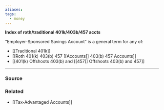 ```yaml
---
aliases: 
tags:
  - money
---
```

**Index of roth/traditional 401k/403b/457 accts**

“Employer-Sponsored Savings Account” is a general term for any of:

- [[Traditional 401k]]
- [[Roth 401(k) 403(b) 457 [[Accounts]] 403(b) 457 Accounts]]
- [[401(k) Offshoots  403(b) and [[457]] Offshoots 403(b) and 457]]

---

### Source


### Related
- [[Tax-Advantaged Accounts]]